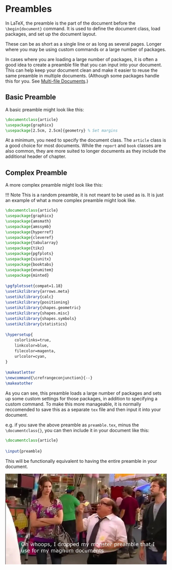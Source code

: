 # Preambles

In LaTeX, the preamble is the part of the document before the `\begin{document}` command. It is used to define the 
document class, load packages, and set up the document layout.

These can be as short as a single line or as long as several pages. Longer where you may be using custom commands or
a large number of packages.

In cases where you are loading a large number of packages, it is often a good idea to create a preamble file that you
can input into your document. This can help keep your document clean and make it easier to reuse the same preamble in
multiple documents. (Although some packages handle this for you. See [Multi-file Documents](multifile-docs.md).)

## Basic Preamble

A basic preamble might look like this:

```latex
\documentclass{article}
\usepackage{graphicx}
\usepackage[2.5cm, 2.5cm]{geometry} % Set margins
```

At a minimum, you need to specify the document class. The `article` class is a good choice for most documents.
While the `report` and `book` classes are also common, they are more suited to longer documents as they include the
additional header of chapter.

## Complex Preamble

A more complex preamble might look like this:

!!! Note
    This is a random preamble, it is not meant to be used as is. It is just an example of what a more complex preamble
    might look like.

```latex
\documentclass{article}
\usepackage{graphicx}
\usepackage{amsmath}
\usepackage{amssymb}
\usepackage{hyperref}
\usepackage{cleveref}
\usepackage{tabularray}
\usepackage{tikz}
\usepackage{pgfplots}
\usepackage{siunitx}
\usepackage{booktabs}
\usepackage{enumitem}
\usepackage{minted}

\pgfplotsset{compat=1.18}
\usetikzlibrary{arrows.meta}
\usetikzlibrary{calc}
\usetikzlibrary{positioning}
\usetikzlibrary{shapes.geometric}
\usetikzlibrary{shapes.misc}
\usetikzlibrary{shapes.symbols}
\usetikzlibrary{statistics}

\hypersetup{
    colorlinks=true,
    linkcolor=blue,
    filecolor=magenta,
    urlcolor=cyan,
}

\makeatletter
\newcommand{\crefrangeconjunction}{--}
\makeatother
```

As you can see, this preamble loads a large number of packages and sets up some custom settings for those packages, in
addition to specifying a custom command. To make this more manageable, it is normally reccomended to save this as a
separate `tex` file and then input it into your document.

e.g. if you save the above preamble as `preamble.tex`, minus the `\documentclass{}`, you can then include it in your 
document like this:

```latex
\documentclass{article}

\input{preamble}
```

This will be functionally equivalent to having the entire preamble in your document.

![Preamble Meme](images/g7mjxh2y68481.jpg)